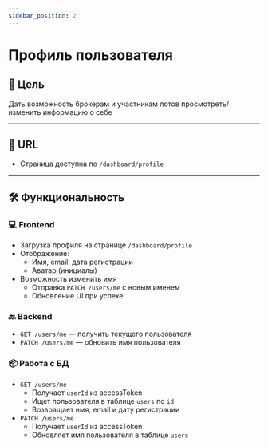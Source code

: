 ```yaml
---
sidebar_position: 2
---
```


# Профиль пользователя

## 🎯 Цель

Дать возможность брокерам и участникам лотов просмотреть/изменить информацию о себе

---

## 🔗 URL

- Страница доступна по `/dashboard/profile`

---

## 🛠️ Функциональность

### 💻 Frontend

- Загрузка профиля на странице `/dashboard/profile`
- Отображение:
    - Имя, email, дата регистрации
    - Аватар (инициалы)
- Возможность изменить имя
    - Отправка `PATCH /users/me` с новым именем
    - Обновление UI при успехе

### 🔙 Backend

- `GET /users/me` — получить текущего пользователя
- `PATCH /users/me` — обновить имя пользователя

### 📦 Работа с БД

- `GET /users/me`
    - Получает `userId` из accessToken
    - Ищет пользователя в таблице `users` по `id`
    - Возвращает имя, email и дату регистрации
- `PATCH /users/me`
    - Получает `userId` из accessToken
    - Обновляет имя пользователя в таблице `users`